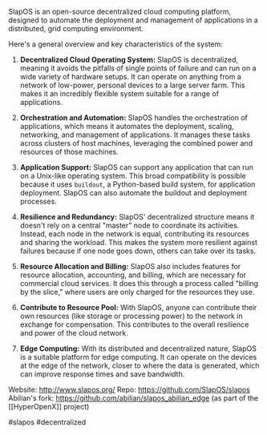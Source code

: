 
SlapOS is an open-source decentralized cloud computing platform, designed to automate the deployment and management of applications in a distributed, grid computing environment.

Here's a general overview and key characteristics of the system:

1.  **Decentralized Cloud Operating System:** SlapOS is decentralized, meaning it avoids the pitfalls of single points of failure and can run on a wide variety of hardware setups. It can operate on anything from a network of low-power, personal devices to a large server farm. This makes it an incredibly flexible system suitable for a range of applications.

2.  **Orchestration and Automation:** SlapOS handles the orchestration of applications, which means it automates the deployment, scaling, networking, and management of applications. It manages these tasks across clusters of host machines, leveraging the combined power and resources of those machines.

3.  **Application Support:** SlapOS can support any application that can run on a Unix-like operating system. This broad compatibility is possible because it uses `buildout`, a Python-based build system, for application deployment. SlapOS can also automate the buildout and deployment processes.

4.  **Resilience and Redundancy:** SlapOS' decentralized structure means it doesn't rely on a central "master" node to coordinate its activities. Instead, each node in the network is equal, contributing its resources and sharing the workload. This makes the system more resilient against failures because if one node goes down, others can take over its tasks.

5.  **Resource Allocation and Billing:** SlapOS also includes features for resource allocation, accounting, and billing, which are necessary for commercial cloud services. It does this through a process called "billing by the slice," where users are only charged for the resources they use.

6.  **Contribute to Resource Pool:** With SlapOS, anyone can contribute their own resources (like storage or processing power) to the network in exchange for compensation. This contributes to the overall resilience and power of the cloud network.

7.  **Edge Computing:** With its distributed and decentralized nature, SlapOS is a suitable platform for edge computing. It can operate on the devices at the edge of the network, closer to where the data is generated, which can improve response times and save bandwidth.

Website: <http://www.slapos.org/>
Repo: <https://github.com/SlapOS/slapos>
Abilian's fork: <https://github.com/abilian/slapos_abilian_edge> (as part of the [[HyperOpenX]] project)

<!-- Keywords -->
#slapos #decentralized
<!-- /Keywords -->
